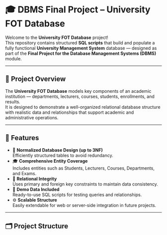 # 🎓 DBMS Final Project – University FOT Database

Welcome to the **University FOT Database** project!  
This repository contains structured **SQL scripts** that build and populate a fully functional **University Management System** database — designed as part of the **Final Project for the Database Management Systems (DBMS)** module.

---

## 🏫 Project Overview

The **University FOT Database** models key components of an academic institution — departments, lecturers, courses, students, enrollments, and results.  
It is designed to demonstrate a well-organized relational database structure with realistic data and relationships that support academic and administrative operations.

---

## 🧱 Features

- 🧩 **Normalized Database Design (up to 3NF)**  
  Efficiently structured tables to avoid redundancy.  
- 🎓 **Comprehensive Entity Coverage**  
  Includes entities such as Students, Lecturers, Courses, Departments, and Exams.  
- 🔗 **Relational Integrity**  
  Uses primary and foreign key constraints to maintain data consistency.  
- 📜 **Demo Data Included**  
  Ready-to-use SQL scripts for testing queries and relationships.  
- ⚙️ **Scalable Structure**  
  Easily extendable for web or server-side integration in future projects.

---

## 🗂️ Project Structure

